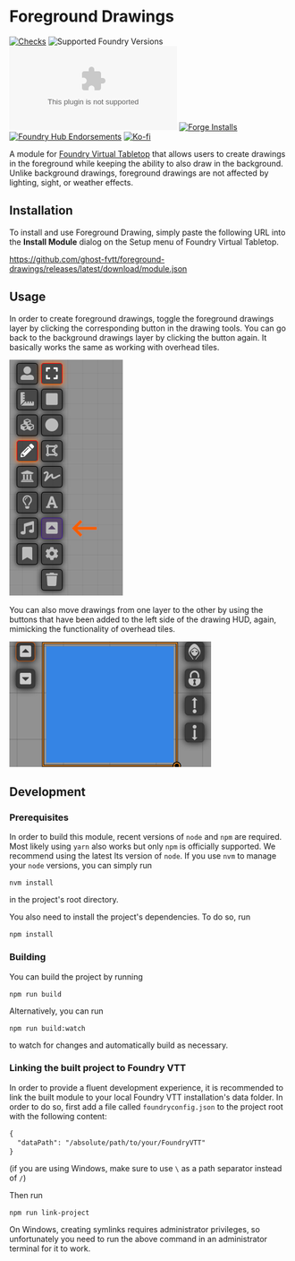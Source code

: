 <!--
SPDX-FileCopyrightText: 2021 Johannes Loher

SPDX-License-Identifier: MIT
-->

# Foreground Drawings

[![Checks](https://github.com/ghost-fvtt/foreground-drawings/workflows/Checks/badge.svg)](https://github.com/ghost-fvtt/foreground-drawings/actions)
![Supported Foundry Versions](https://img.shields.io/endpoint?url=https://foundryshields.com/version?url=https://raw.githubusercontent.com/ghost-fvtt/foreground-drawings/master/src/module.json)
![Latest Release Download Count](https://img.shields.io/github/downloads/ghost-fvtt/foreground-drawings/latest/module.zip)
[![Forge Installs](https://img.shields.io/badge/dynamic/json?label=Forge%20Installs&query=package.installs&suffix=%25&url=https%3A%2F%2Fforge-vtt.com%2Fapi%2Fbazaar%2Fpackage%2Fforeground-drawings&colorB=4aa94a)](https://forge-vtt.com/bazaar#package=foreground-drawings)
[![Foundry Hub Endorsements](https://img.shields.io/endpoint?logoColor=white&url=https%3A%2F%2Fwww.foundryvtt-hub.com%2Fwp-json%2Fhubapi%2Fv1%2Fpackage%2Fforeground-drawings%2Fshield%2Fendorsements)](https://www.foundryvtt-hub.com/package/foreground-drawings/)
[![Ko-fi](https://img.shields.io/badge/Ko--fi-ghostfvtt-00B9FE?logo=kofi)](https://ko-fi.com/ghostfvtt)


A module for [Foundry Virtual Tabletop] that allows users to create drawings in
the foreground while keeping the ability to also draw in the background. Unlike
background drawings, foreground drawings are not affected by lighting,
sight, or weather effects.

## Installation

To install and use Foreground Drawing, simply paste the following URL into the
**Install Module** dialog on the Setup menu of Foundry Virtual Tabletop.

https://github.com/ghost-fvtt/foreground-drawings/releases/latest/download/module.json

## Usage

In order to create foreground drawings, toggle the foreground drawings layer by
clicking the corresponding button in the drawing tools. You can go back to the
background drawings layer by clicking the button again. It basically works the
same as working with overhead tiles.

![Foreground drawings layer toggle button](./img/foreground-drawings-layer-toggle-toggle-button.png)

You can also move drawings from one layer to the other by using the buttons that
have been added to the left side of the drawing HUD, again, mimicking the
functionality of overhead tiles.

![Drawing HUD](./img//drawing-hud.png)

## Development

### Prerequisites

In order to build this module, recent versions of `node` and `npm` are
required. Most likely using `yarn` also works but only `npm` is officially
supported. We recommend using the latest lts version of `node`. If you use `nvm`
to manage your `node` versions, you can simply run

```
nvm install
```

in the project's root directory.

You also need to install the project's dependencies. To do so, run

```
npm install
```

### Building

You can build the project by running

```
npm run build
```

Alternatively, you can run

```
npm run build:watch
```

to watch for changes and automatically build as necessary.

### Linking the built project to Foundry VTT

In order to provide a fluent development experience, it is recommended to link
the built module to your local Foundry VTT installation's data folder. In
order to do so, first add a file called `foundryconfig.json` to the project root
with the following content:

```
{
  "dataPath": "/absolute/path/to/your/FoundryVTT"
}
```

(if you are using Windows, make sure to use `\` as a path separator instead of
`/`)

Then run

```
npm run link-project
```

On Windows, creating symlinks requires administrator privileges, so
unfortunately you need to run the above command in an administrator terminal for
it to work.

[Foundry Virtual Tabletop]: https://foundryvtt.com/
